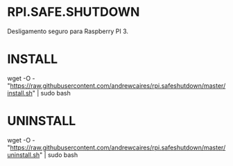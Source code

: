 # RPI.SAFE.SHUTDOWN
Desligamento seguro para Raspberry PI 3.

# INSTALL
wget -O - "https://raw.githubusercontent.com/andrewcaires/rpi.safeshutdown/master/install.sh" | sudo bash

# UNINSTALL
wget -O - "https://raw.githubusercontent.com/andrewcaires/rpi.safeshutdown/master/uninstall.sh" | sudo bash
